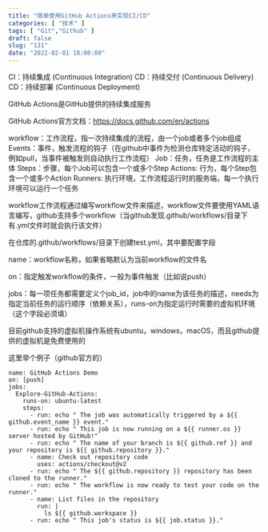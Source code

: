 ```yaml
---
title: "简单使用GitHub Actions来实现CI/CD"
categories: [ "技术" ]
tags: [ "Git","Github" ]
draft: false
slug: "131"
date: "2022-02-01 18:00:00"
---
```


CI：持续集成 (Continuous Integration)
CD：持续交付 (Continuous Delivery)
CD：持续部署 (Continuous Deployment)


GitHub Actions是GitHub提供的持续集成服务

GitHub Actions官方文档：https://docs.github.com/en/actions

workflow：工作流程，指一次持续集成的流程，由一个job或者多个job组成
Events：事件，触发流程的钩子（在github中事件为检测仓库特定活动的钩子，例如pull，当事件被触发则自动执行工作流程）
Job：任务，任务是工作流程的主体
Steps：步骤，每个Job可以包含一个或多个Step
Actions: 行为，每个Step包含一个或多个Action
Runners: 执行环境，工作流程运行时的服务端，每一个执行环境可以运行一个任务


workflow工作流程通过编写workflow文件来描述，workflow文件要使用YAML语言编写，github支持多个workflow（当github发现.github/workflows/目录下有.yml文件时就会执行该文件）

在仓库的.github/workflows/目录下创建test.yml，其中要配置字段

name：workflow名称，如果省略默认为当前workflow的文件名

on：指定触发workflow的条件，一般为事件触发（比如说push）

jobs：每一项任务都需要定义个job_id，job中的name为该任务的描述，needs为指定当前任务的运行顺序（依赖关系），runs-on为指定运行时需要的虚拟机环境（这个字段必须填）

目前github支持的虚拟机操作系统有ubuntu，windows，macOS，而且github提供的虚拟机是免费使用的

这里举个例子（github官方的）

    name: GitHub Actions Demo
    on: [push]
    jobs:
      Explore-GitHub-Actions:
        runs-on: ubuntu-latest
        steps:
          - run: echo " The job was automatically triggered by a ${{ github.event_name }} event."
          - run: echo " This job is now running on a ${{ runner.os }} server hosted by GitHub!"
          - run: echo " The name of your branch is ${{ github.ref }} and your repository is ${{ github.repository }}."
          - name: Check out repository code
            uses: actions/checkout@v2
          - run: echo " The ${{ github.repository }} repository has been cloned to the runner."
          - run: echo " The workflow is now ready to test your code on the runner."
          - name: List files in the repository
            run: |
              ls ${{ github.workspace }}
          - run: echo " This job's status is ${{ job.status }}."